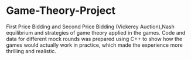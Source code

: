 # Game-Theory-Project
First Price Bidding and Second Price Bidding (Vickerey Auction),Nash equilibrium and strategies of game theory applied in the games. Code and data for different mock rounds was prepared using C++ to show how the games would actually work in practice, which made the experience more thrilling and realistic.
